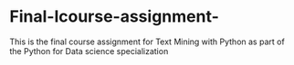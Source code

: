 # Final-lcourse-assignment-
This is the final course assignment for Text Mining with Python as part of the Python for Data science specialization
